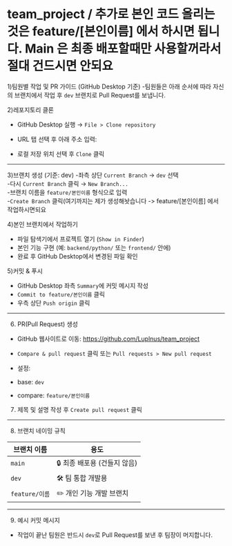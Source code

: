 # team_project / 추가로 본인 코드 올리는것은 feature/[본인이름] 에서 하시면 됩니다. Main 은 최종 배포할때만 사용할꺼라서 절대 건드시면 안되요

1)팀원별 작업 및 PR 가이드 (GitHub Desktop 기준)
-팀원들은 아래 순서에 따라 자신의 브랜치에서 작업 후 `dev` 브랜치로 Pull Request를 보냅니다.

2)레포지토리 클론
- GitHub Desktop 실행 → `File > Clone repository`
- URL 탭 선택 후 아래 주소 입력:

- 로컬 저장 위치 선택 후 `Clone` 클릭

---

3)브랜치 생성 (기준: dev)
-좌측 상단 `Current Branch` → `dev` 선택  
-다시 `Current Branch` 클릭 → `New Branch...`  
-브랜치 이름을 `feature/본인이름` 형식으로 입력  
-`Create Branch` 클릭(여기까지는 제가 생성해놧습니다 -> feature/[본인이름] 에서 작업하시면되요

4)본인 브랜치에서 작업하기
- 파일 탐색기에서 프로젝트 열기 (`Show in Finder`)
- 본인 기능 구현 (예: `backend/python/` 또는 `frontend/` 안에)
- 완료 후 GitHub Desktop에서 변경된 파일 확인

5)커밋 & 푸시
- GitHub Desktop 좌측 `Summary`에 커밋 메시지 작성  
- `Commit to feature/본인이름` 클릭
- 우측 상단 `Push origin` 클릭

---
6) PR(Pull Request) 생성

- GitHub 웹사이트로 이동: https://github.com/Luplnus/team_project
- `Compare & pull request` 클릭 또는 `Pull requests > New pull request`

- 설정:
- base: `dev`
- compare: `feature/본인이름`

7) 제목 및 설명 작성 후 `Create pull request` 클릭

---
8) 브랜치 네이밍 규칙

| 브랜치 이름         | 용도           |
|----------------------|----------------|
| `main`               | 🔒 최종 배포용 (건들지 않음)  
| `dev`                | 🛠 팀 통합 개발용  
| `feature/이름`       | ✏️ 개인 기능 개발 브랜치

---

9)  예시 커밋 메시지
- 작업이 끝난 팀원은 반드시 `dev`로 Pull Request를 보낸 후 팀장이 머지합니다.
